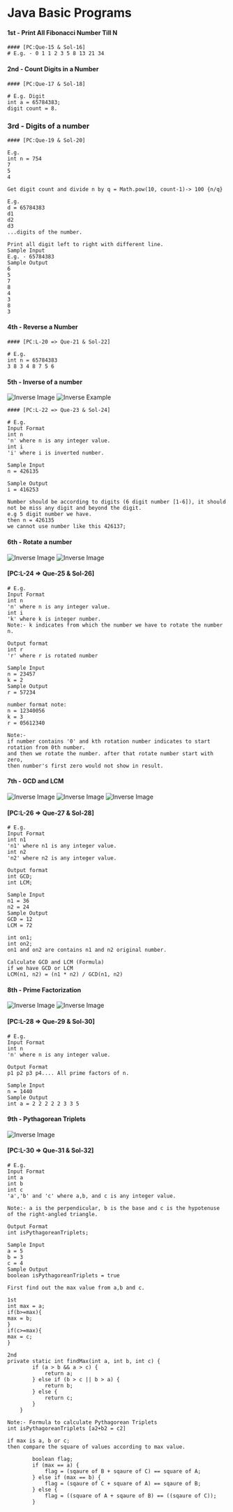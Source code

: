 # Java Basic Programs

#### 1st - Print All Fibonacci Number Till N

```
#### [PC:Que-15 & Sol-16]  
# E.g. - 0 1 1 2 3 5 8 13 21 34 
```

#### 2nd - Count Digits in a Number

```
#### [PC:Que-17 & Sol-18]  

# E.g. Digit 
int a = 65784383;
digit count = 8.
```

### 3rd - Digits of a number

```
#### [PC:Que-19 & Sol-20]

E.g.
int n = 754 
7
5
4

Get digit count and divide n by q = Math.pow(10, count-1)-> 100 {n/q}

E.g.
d = 65784383
d1
d2
d3
...digits of the number.

Print all digit left to right with different line.
Sample Input
E.g. - 65784383
Sample Output
6
5
7
8
4
3
8
3
```

#### 4th - Reverse a Number

```
#### [PC:L-20 => Que-21 & Sol-22]  

# E.g.  
int n = 65784383
3 8 3 4 8 7 5 6
```

#### 5th - Inverse of a number

![Inverse Image](../assets/inversenumberque.png)
![Inverse Example](../assets/inversenumber.png)

```
#### [PC:L-22 => Que-23 & Sol-24]  

# E.g.
Input Format  
int n
'n' where n is any integer value.  
int i 
'i' where i is inverted number.

Sample Input
n = 426135

Sample Output
i = 416253

Number should be according to digits (6 digit number [1-6]), it should not be miss any digit and beyond the digit.
e.g 5 digit number we have.
then n = 426135
we cannot use number like this 426137;
```

#### 6th - Rotate a number

![Inverse Image](../assets/rotateanumberque.png)
![Inverse Image](../assets/rotateanumber.png)

#### [PC:L-24 => Que-25 & Sol-26]

```  
# E.g.
Input Format  
int n
'n' where n is any integer value.  
int i 
'k' where k is integer number. 
Note:- k indicates from which the number we have to rotate the number n.

Output format
int r
'r' where r is rotated number

Sample Input
n = 23457
k = 2
Sample Output
r = 57234

number format note:
n = 12340056
k = 3
r = 05612340

Note:-
if number contains '0' and kth rotation number indicates to start rotation from 0th number. 
and then we rotate the number. after that rotate number start with zero, 
then number's first zero would not show in result. 

```

#### 7th - GCD and LCM

![Inverse Image](../assets/gcdandlcmque.png)
![Inverse Image](../assets/gcdandlcm.png)
![Inverse Image](../assets/gcdandlcm1.png)

#### [PC:L-26 => Que-27 & Sol-28]

```  
# E.g.
Input Format  
int n1
'n1' where n1 is any integer value.  
int n2 
'n2' where n2 is any integer value.

Output format
int GCD;
int LCM; 

Sample Input
n1 = 36
n2 = 24
Sample Output
GCD = 12
LCM = 72

int on1;
int on2;
on1 and on2 are contains n1 and n2 original number.

Calculate GCD and LCM (Formula)
if we have GCD or LCM
LCM(n1, n2) = (n1 * n2) / GCD(n1, n2)

```

#### 8th - Prime Factorization

![Inverse Image](../assets/primefactorizationque.png)
![Inverse Image](../assets/primefactorization.png)

#### [PC:L-28 => Que-29 & Sol-30]

```  
# E.g.
Input Format    
int n
'n' where n is any integer value.  

Output Format
p1 p2 p3 p4.... All prime factors of n.

Sample Input
n = 1440
Sample Output
int a = 2 2 2 2 2 3 3 5
```

#### 9th - Pythagorean Triplets

![Inverse Image](../assets/pythagoreantripletsque.png)

#### [PC:L-30 => Que-31 & Sol-32]

```  
# E.g.
Input Format    
int a
int b
int c
'a','b' and 'c' where a,b, and c is any integer value.  

Note:- a is the perpendicular, b is the base and c is the hypotenuse of the right-angled triangle.

Output Format
int isPythagoreanTriplets;

Sample Input
a = 5 
b = 3
c = 4 
Sample Output
boolean isPythagoreanTriplets = true

First find out the max value from a,b and c.

1st
int max = a;
if(b>=max){
max = b;
}
if(c>=max){
max = c;
}

2nd 
private static int findMax(int a, int b, int c) {
        if (a > b && a > c) {
            return a;
        } else if (b > c || b > a) {
            return b;
        } else {
            return c;
        }
    }

Note:- Formula to calculate Pythagorean Triplets
int isPythagoreanTriplets [a2+b2 = c2]

if max is a, b or c;
then compare the square of values according to max value.

        boolean flag;
        if (max == a) {
            flag = (sqaure of B + sqaure of C) == square of A;
        } else if (max == b) {
            flag = (sqaure of C + square of A) == sqaure of B;
        } else {
            flag = ((square of A + sqaure of B) == ((sqaure of C));
        }        
```